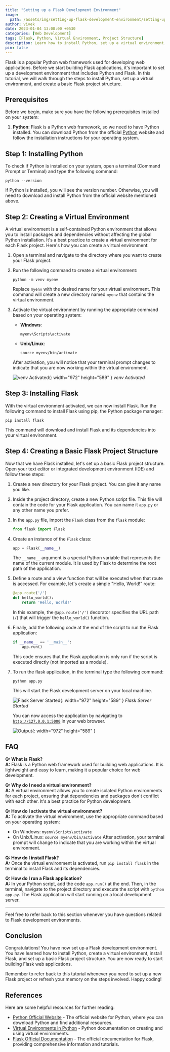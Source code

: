 ```yaml
---
title: "Setting up a Flask Development Environment"
image:
  path: /assets/img/setting-up-flask-development-environment/setting-up-flask-development-environment-p.png
author: vivek
date: 2023-01-04 13:00:00 +0530
categories: [Web Development]
tags: [Flask, Python, Virtual Environment, Project Structure]
description: Learn how to install Python, set up a virtual environment, and create a basic Flask project structure for developing Flask web applications.
pin: false
---
```


Flask is a popular Python web framework used for developing web applications. Before we start building Flask applications, it's important to set up a development environment that includes Python and Flask. In this tutorial, we will walk through the steps to install Python, set up a virtual environment, and create a basic Flask project structure.

## Prerequisites

Before we begin, make sure you have the following prerequisites installed on your system:

1. **Python**: Flask is a Python web framework, so we need to have Python installed. You can download Python from the official [Python](https://www.python.org/about/gettingstarted/) website and follow the installation instructions for your operating system.

## Step 1: Installing Python

To check if Python is installed on your system, open a terminal (Command Prompt or Terminal) and type the following command:

```shell
python --version
```

If Python is installed, you will see the version number. Otherwise, you will need to download and install Python from the official website mentioned above.

## Step 2: Creating a Virtual Environment

A virtual environment is a self-contained Python environment that allows you to install packages and dependencies without affecting the global Python installation. It's a best practice to create a virtual environment for each Flask project. Here's how you can create a virtual environment:

1. Open a terminal and navigate to the directory where you want to create your Flask project.
2. Run the following command to create a virtual environment:

   ```shell
   python -m venv myenv
   ```

   Replace `myenv` with the desired name for your virtual environment. This command will create a new directory named `myenv` that contains the virtual environment.

3. Activate the virtual environment by running the appropriate command based on your operating system:

   - **Windows**:

     ```shell
     myenv\Scripts\activate
     ```

   - **Unix/Linux**:

     ```shell
     source myenv/bin/activate
     ```

   After activation, you will notice that your terminal prompt changes to indicate that you are now working within the virtual environment.

   ![venv Activated](/assets/img/setting-up-flask-development-environment/venv.png){: width="972" height="589" }
   _venv Activated_

## Step 3: Installing Flask

With the virtual environment activated, we can now install Flask. Run the following command to install Flask using pip, the Python package manager:

```shell
pip install flask
```

This command will download and install Flask and its dependencies into your virtual environment.

## Step 4: Creating a Basic Flask Project Structure

Now that we have Flask installed, let's set up a basic Flask project structure. Open your text editor or integrated development environment (IDE) and follow these steps:

1. Create a new directory for your Flask project. You can give it any name you like.

2. Inside the project directory, create a new Python script file. This file will contain the code for your Flask application. You can name it `app.py` or any other name you prefer.

3. In the `app.py` file, import the `Flask` class from the `flask` module:

   ```python
   from flask import Flask
   ```

4. Create an instance of the `Flask` class:

   ```python
   app = Flask(__name__)
   ```

   The `__name__` argument is a special Python variable that represents the name of the current module. It is used by Flask to determine the root path of the application.

5. Define a route and a view function that will be executed when that route is accessed. For example, let's create a simple "Hello, World!" route:

   ```python
   @app.route('/')
   def hello_world():
       return 'Hello, World!'
   ```

   In this example, the `@app.route('/')` decorator specifies the URL path (`/`) that will trigger the `hello_world()` function.

6. Finally, add the following code at the end of the script to run the Flask application:

   ```python
   if __name__ == '__main__':
       app.run()
   ```

   This code ensures that the Flask application is only run if the script is executed directly (not imported as a module).

7. To run the flask application, in the terminal type the following command:

   ```shell
   python app.py
   ```

   This will start the Flask development server on your local machine.

   ![Flask Server Started](/assets/img/setting-up-flask-development-environment/console-server-start.png){: width="972" height="589" }
   _Flask Server Started_

   You can now access the application by navigating to [`http://127.0.0.1:5000`](http://127.0.0.1:5000) in your web browser.

   ![Output](/assets/img/setting-up-flask-development-environment/browser-op.png){: width="972" height="589" }

## FAQ

**Q: What is Flask?**<br>
**A:** Flask is a Python web framework used for building web applications. It is lightweight and easy to learn, making it a popular choice for web development.

**Q: Why do I need a virtual environment?**<br>
**A:** A virtual environment allows you to create isolated Python environments for each project, ensuring that dependencies and packages don't conflict with each other. It's a best practice for Python development.

**Q: How do I activate the virtual environment?**<br>
**A:** To activate the virtual environment, use the appropriate command based on your operating system:

- On Windows: `myenv\Scripts\activate`
- On Unix/Linux: `source myenv/bin/activate`
  After activation, your terminal prompt will change to indicate that you are working within the virtual environment.

**Q: How do I install Flask?**<br>
**A:** Once the virtual environment is activated, run `pip install flask` in the terminal to install Flask and its dependencies.

**Q: How do I run a Flask application?**<br>
**A:** In your Python script, add the code `app.run()` at the end. Then, in the terminal, navigate to the project directory and execute the script with `python app.py`. The Flask application will start running on a local development server.

---

Feel free to refer back to this section whenever you have questions related to Flask development environments.

## Conclusion

Congratulations! You have now set up a Flask development environment. You have learned how to install Python, create a virtual environment, install Flask, and set up a basic Flask project structure. You are now ready to start building Flask web applications.

Remember to refer back to this tutorial whenever you need to set up a new Flask project or refresh your memory on the steps involved. Happy coding!

## References

Here are some helpful resources for further reading:

- [Python Official Website](https://www.python.org) - The official website for Python, where you can download Python and find additional resources.
- [Virtual Environments in Python](https://docs.python.org/3/tutorial/venv.html) - Python documentation on creating and using virtual environments.
- [Flask Official Documentation](https://flask.palletsprojects.com/) - The official documentation for Flask, providing comprehensive information and tutorials.
